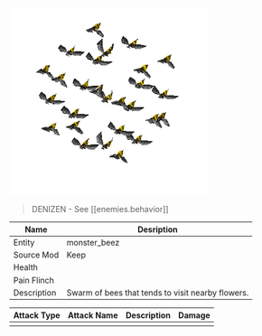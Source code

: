 ![Monster Picture](assets/img/beez.gif)

> DENIZEN - See [[enemies.behavior]]

|Name  |Desription|
|------|-------------|
|Entity|monster_beez|
|Source Mod|Keep|
|Health||
|Pain Flinch||
|Description|Swarm of bees that tends to visit nearby flowers.|

|Attack Type|Attack Name|Description|Damage|
|-----------|-----------|-----------|------|
||||